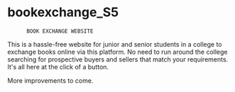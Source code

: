 # bookexchange_S5

          BOOK EXCHANGE WEBSITE
    
This is a hassle-free website for junior and senior students in a college to exchange books online via this platform. No need to run around the college searching for prospective buyers and sellers that match your requirements. It's all here at the click of a button.

More improvements to come.
